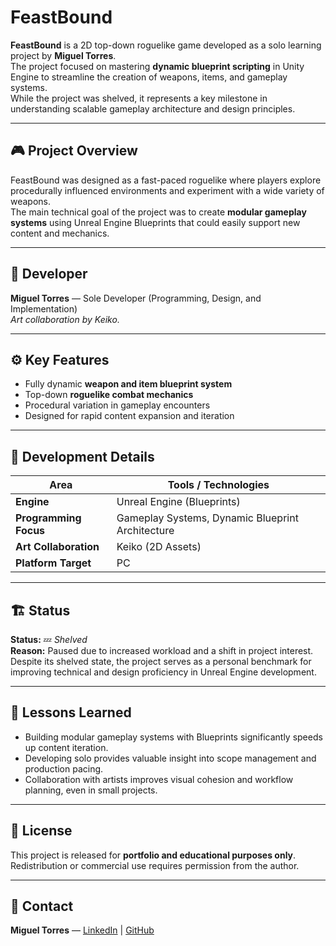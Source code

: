 # FeastBound

**FeastBound** is a 2D top-down roguelike game developed as a solo learning project by **Miguel Torres**.  
The project focused on mastering **dynamic blueprint scripting** in Unity Engine to streamline the creation of weapons, items, and gameplay systems.  
While the project was shelved, it represents a key milestone in understanding scalable gameplay architecture and design principles.

---

## 🎮 Project Overview

FeastBound was designed as a fast-paced roguelike where players explore procedurally influenced environments and experiment with a wide variety of weapons.  
The main technical goal of the project was to create **modular gameplay systems** using Unreal Engine Blueprints that could easily support new content and mechanics.

---

## 👤 Developer

**Miguel Torres** — Sole Developer (Programming, Design, and Implementation)  
*Art collaboration by Keiko.*

---

## ⚙️ Key Features

- Fully dynamic **weapon and item blueprint system**  
- Top-down **roguelike combat mechanics**  
- Procedural variation in gameplay encounters  
- Designed for rapid content expansion and iteration  

---

## 🧩 Development Details

| Area | Tools / Technologies |
|------|-----------------------|
| **Engine** | Unreal Engine (Blueprints) |
| **Programming Focus** | Gameplay Systems, Dynamic Blueprint Architecture |
| **Art Collaboration** | Keiko (2D Assets) |
| **Platform Target** | PC |

---

## 🏗️ Status

**Status:** 💤 *Shelved*  
**Reason:** Paused due to increased workload and a shift in project interest.  
Despite its shelved state, the project serves as a personal benchmark for improving technical and design proficiency in Unreal Engine development.

---

## 🧠 Lessons Learned

- Building modular gameplay systems with Blueprints significantly speeds up content iteration.  
- Developing solo provides valuable insight into scope management and production pacing.  
- Collaboration with artists improves visual cohesion and workflow planning, even in small projects.

---

## 🧾 License

This project is released for **portfolio and educational purposes only**.  
Redistribution or commercial use requires permission from the author.

---

## 📨 Contact

**Miguel Torres** — [LinkedIn](https://linkedin.com/in/miguel-torres-a46428227) | [GitHub](https://github.com/miggiemadz)
